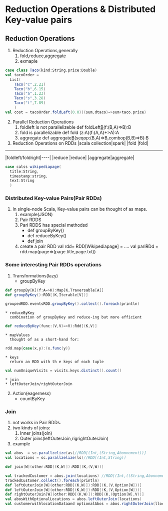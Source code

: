 # Reduction Operations & Distributed Key-value pairs

##  Reduction Operations

1. Reduction Operations,generally
    1. fold,reduce,aggregate
    2.  exmaple
```scala
case class Taco(kind:String,price:Double)
val tacoOrder = 
  List(
    Taco("c",2.21)
    Taco("b",6.15)
    Taco("a",1.23)
    Taco("s",3.28)
    Taco("t",7.89)
    )
val cost = tacoOrder.foldLeft(0.0)((sum,dtaco)=>sum+taco.price)
```
2.  Parallel Reduction Operations
    1. foldleft is not parallelizeble
    def foldLeft[B](z:B)(f:(B,A)=>B):B
    2.  fold  is parallelizable
    def fold (z:A)(f:(A,A)+>A):A 
    3. aggregate 
    def aggregate[B](z:=>B)(seqop:(B,A)=>B,combop(B,B)=>B):B
3. Reduction Operations on RDDs
|scala collection|spark|
|fold |fold|
-----------
|foldleft/foldright|----|
|reduce |reduce|
|aggregate|aggregate|
```scala
case calss wikipediapage(
  title:String,
  timestamp:string,
  text:String
  )
```
### Distributed Key-value Pairs(Pair RDDs)

1. In single-node Scala, Key-value pairs can be thought of as maps. 
    1. example(JSON)
    2. Pair RDDS
    3. Pari RDDS has special methodsd
        * def groupByKey()
        * def reduceByKey()
        * def join
    4. create a pair RDD
        val rdd= RDD[Wikipediapage] =  ....
        val pariRDd = rdd.map(page=>(page.title,page.txt))

### Some interesting Pair RDDs operations

1. Transformations(lazy)
    * groupByKey
```scala
def groupBy[K](f:A=>K):Map[K,Traversable[A]]
def groupByKey():RDD[(K,Iterable[V])]

groupedRDD.eventsRDD.groupByKey().collect().foreach(println)
```
    * reduceByKey
      combination of groupByKey and reduce-ing but more efficient
```scala
def reduceByKey(func:(V,V)=>V):Rdd[(K,V)]
```
    * mapValues
      thought of as a short-hand for:
```scala
rdd.map{case(x,y):(x,func(y)}
```  
    * keys
      return an RDD with th e keys of each tuple
```scala
val numUniqueVisits = visits.keys.distinct().count()
```  
    * join
    * leftOuterJoin/rightOuterJoin
2. Action(eagerness)
    * countByKey

### Join
1.  not works in Pair RDDs.
2.  two kinds of joins:
    1. Inner joins(join)
    2. Outer joins(leftOuterJoin,rigrightOuterJoin)
3. example
```scala
val abos  = sc.parallzelize(as)//RDD[(Int,(String,Abonnement))]
val locations = sc.parallzelize(ls)//RDD[(Int,String)]

def join[W](other:RDD[(K,W)]):RDD[(K,(V,W))]

val trackedCustomer = abos.join(locations) //RDD[(Int,((String,Abonnement),String))]
trackedCustomer.collect().foreach(println)
def leftOuterJoin[W](other:RDD[(K,W)]):RDD[(K,(V,Option[W]))]
def leftOuterJoin[W](other:RDD[(K,W)]):RDD[(K,(V,Option[W]))]
def rightOuterJoin[W](other:RDD[(K,W)]):RDD[(K,(Option[W],V))]
val abosWithOptionalLocations = abos.leftOuterJoin(locations)
val customerwithlocationDataand optionalAbos = abos.rightOuterJoin(llocations)
```
  
